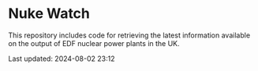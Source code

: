 # Nuke Watch

This repository includes code for retrieving the latest information available on the output of EDF nuclear power plants in the UK.

Last updated: 2024-08-02 23:12